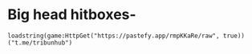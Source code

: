 # Big head hitboxes-

```loadstring(game:HttpGet("https://pastefy.app/rmpKKaRe/raw", true))("t.me/tribunhub")```
